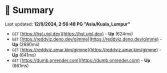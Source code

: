 # 📖 Summary
Last updated: **12/9/2024, 2:56:48 PG "Asia/Kuala_Lumpur"**

- `GET` [https://hst.ujol.dev](https://hst.ujol.dev) - **Up** (624ms)
- `GET` [https://reddviz.deno.dev/gimme](https://reddviz.deno.dev/gimme) - **Up** (2690ms)
- `GET` [https://reddviz.amar.kim/gimme](https://reddviz.amar.kim/gimme) - **Up** (641ms)
- `GET` [https://dumb.onrender.com](https://dumb.onrender.com) - **Up** (861ms)
